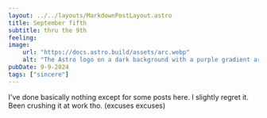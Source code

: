 ```yaml
---
layout: ../../layouts/MarkdownPostLayout.astro
title: September fifth
subtitle: thru the 9th
feeling: 
image:
    url: "https://docs.astro.build/assets/arc.webp"
    alt: "The Astro logo on a dark background with a purple gradient arc."
pubDate: 9-9-2024
tags: ["sincere"]
---
```


<p>I've done basically nothing except for some posts here. I slightly regret it. Been crushing it at work tho. (excuses excuses)</p>